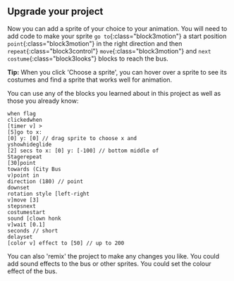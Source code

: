 ## Upgrade your project

Now you can add a sprite of your choice to your animation. You will need to add code to make your sprite `go to`{:class="block3motion"} a start position `point`{:class="block3motion"} in the right direction and then `repeat`{:class="block3control"} `move`{:class="block3motion"} and `next costume`{:class="block3looks"} blocks to reach the bus.

**Tip:** When you click 'Choose a sprite', you can hover over a sprite to see its costumes and find a sprite that works well for animation. 

You can use any of the blocks you learned about in this project as well as those you already know:

<code class="blocks" style="background-color: white">when flag clicked</code><code class="blocks" style="background-color:white">when [timer v] > [5]</code><code class="blocks" style="background-color:white">go to x: [0] y: [0] // drag sprite to choose x and y</code><code class="blocks" style="background-color:white">show</code><code class="blocks" style="background-color:white">hide</code><code class="blocks" style="background-color:white">glide [2] secs to x: [0] y: [-100] // bottom middle of Stage</code><code class="blocks" style="background-color:white">repeat [30]</code><code class="blocks" style="background-color:white">point towards (City Bus v)</code><code class="blocks" style="background-color:white">point in direction (180) // point down</code><code class="blocks" style="background-color:white">set rotation style [left-right v]</code><code class="blocks" style="background-color:white">move [3] steps</code><code class="blocks" style="background-color:white">next costume</code><code class="blocks" style="background-color:white">start sound [clown honk v]</code><code class="blocks" style="background-color:white">wait [0.1] seconds // short delay</code><code class="blocks" style="background-color:white">set [color v] effect to [50] // up to 200</code>



You can also 'remix' the project to make any changes you like. You could add sound effects to the bus or other sprites. You could set the colour effect of the bus. 

<script>
scratchblocks.renderMatching("code.blocks", {
  inline: true,
  style:     'scratch3',   // Optional, defaults to 'scratch2'.
  // Repeat `style` and `languages` options here.
});
</script>


